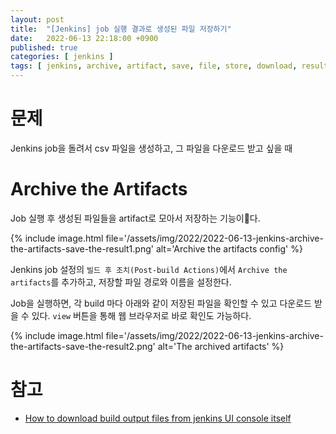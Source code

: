```yaml
---
layout: post
title:  "[Jenkins] job 실행 결과로 생성된 파일 저장하기"
date:   2022-06-13 22:18:00 +0900
published: true
categories: [ jenkins ]
tags: [ jenkins, archive, artifact, save, file, store, download, result ]
---
```


# 문제

Jenkins job을 돌려서 csv 파일을 생성하고, 그 파일을 다운로드 받고 싶을 때


# Archive the Artifacts

Job 실행 후 생성된 파일들을 artifact로 모아서 저장하는 기능이다.

{% include image.html file='/assets/img/2022/2022-06-13-jenkins-archive-the-artifacts-save-the-result1.png' alt='Archive the artifacts config' %}

Jenkins job 설정의 `빌드 후 조치(Post-build Actions)`에서 `Archive the artifacts`를 추가하고, 저장할 파일 경로와 이름을 설정한다.

Job을 실행하면, 각 build 마다 아래와 같이 저장된 파일을 확인할 수 있고 다운로드 받을 수 있다. `view` 버튼을 통해 웹 브라우저로 바로 확인도 가능하다.

{% include image.html file='/assets/img/2022/2022-06-13-jenkins-archive-the-artifacts-save-the-result2.png' alt='The archived artifacts' %}



# 참고
- [How to download build output files from jenkins UI console itself](https://stackoverflow.com/questions/41974070/how-to-download-build-output-files-from-jenkins-ui-console-itself)
